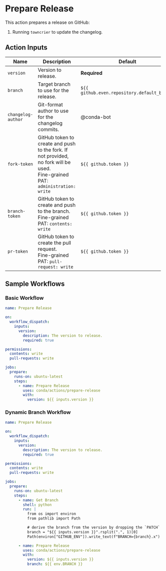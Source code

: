 # Prepare Release

This action prepares a release on GitHub:
1. Running `towncrier` to update the changelog.

## Action Inputs

| Name | Description | Default |
| ---- | ----------- | ------- |
| `version` | Version to release. | **Required** |
| `branch` | Target branch to use for the release. | `${{ github.even.repository.default_branch` |
| `changelog-author` | Git-format author to use for the changelog commits. | @conda-bot |
| `fork-token` | GitHub token to create and push to the fork. If not provided, no fork will be used.<br>Fine-grained PAT: `administration: write` | `${{ github.token }}` |
| `branch-token` | GitHub token to create and push to the branch.<br>Fine-grained PAT: `contents: write` | `${{ github.token }}` |
| `pr-token` | GitHub token to create the pull request.<br>Fine-grained PAT: `pull-request: write` | `${{ github.token }}` |

## Sample Workflows

### Basic Workflow

```yaml
name: Prepare Release

on:
  workflow_dispatch:
    inputs:
      version:
        description: The version to release.
        required: true

permissions:
  contents: write
  pull-requests: write

jobs:
  prepare:
    runs-on: ubuntu-latest
    steps:
      - name: Prepare Release
        uses: conda/actions/prepare-release
        with:
          version: ${{ inputs.version }}
```

### Dynamic Branch Workflow

```yaml
name: Prepare Release

on:
  workflow_dispatch:
    inputs:
      version:
        description: The version to release.
        required: true

permissions:
  contents: write
  pull-requests: write

jobs:
  prepare:
    runs-on: ubuntu-latest
    steps:
      - name: Get Branch
        shell: python
        run: |
          from os import environ
          from pathlib import Path

          # derive the branch from the version by dropping the `PATCH` and using `.x`
          branch = "${{ inputs.version }}".rsplit(".", 1)[0]
          Path(environ["GITHUB_ENV"]).write_text(f"BRANCH={branch}.x")

      - name: Prepare Release
        uses: conda/actions/prepare-release
        with:
          version: ${{ inputs.version }}
          branch: ${{ env.BRANCH }}
```
